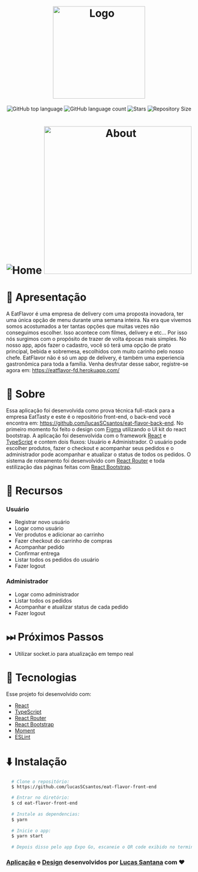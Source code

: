 <h1 align="center">
  <img alt="Logo" src="https://i.imgur.com/lY7ZWok.png" width="250px" />
</h1>

<p align="center">
  <img alt="GitHub top language" src="https://img.shields.io/github/languages/top/lucasSCsantos/eat-flavor-front-end">
  <img alt="GitHub language count" src="https://img.shields.io/github/languages/count/lucasSCsantos/eat-flavor-front-end">
  <img alt="Stars" src="https://img.shields.io/github/stars/lucasSCsantos/eat-flavor-front-end">
  <img alt="Repository Size" src="https://img.shields.io/github/repo-size/lucasSCsantos/eat-flavor-front-end">
</p>

<h1 align="center">
  <img alt="Home" src="hhttps://i.imgur.com/ss17zDa.gif"/>
  <img alt="About" src="https://i.imgur.com/ubGUpZq.gif" width="400" />
</h1>

# 🎉 Apresentação

A EatFlavor é uma empresa de delivery com uma proposta inovadora, ter uma única opção de menu durante uma semana inteira. Na era que vivemos somos acostumados a ter tantas opções que muitas vezes não conseguimos escolher. Isso acontece com filmes, delivery e etc... Por isso nós surgimos com o propósito de trazer de volta épocas mais simples. No nosso app, após fazer o cadastro, você só terá uma opção de prato principal, bebida e sobremesa, escolhidos com muito carinho pelo nosso chefe. EatFlavor não é só um app de delivery, é também uma experiencia gastronômica para toda a família. Venha desfrutar desse sabor, registre-se agora em: https://eatflavor-fd.herokuapp.com/ 

# :page_with_curl: Sobre

Essa aplicação foi desenvolvida como prova técnica full-stack para a empresa EatTasty e este é o repositório front-end, o back-end você encontra em: https://github.com/lucasSCsantos/eat-flavor-back-end. No primeiro momento foi feito o design com [Figma](https://www.figma.com/) utilizando o UI kit do react bootstrap. A aplicação foi desenvolvida com o framework [React](https://pt-br.reactjs.org/) e [TypeScript](https://www.typescriptlang.org/) e contem dois fluxos: Usuário e Administrador. O usuário pode escolher produtos, fazer o checkout e acompanhar seus pedidos e o administrador pode acompanhar e atualizar o status de todos os pedidos. O sistema de roteamento foi desenvolvido com [React Router](https://reactrouter.com/) e toda estilização das páginas feitas com [React Bootstrap](https://reactrouter.com/).

# 🔧 Recursos

### Usuário
- Registrar novo usuário
- Logar como usuário
- Ver produtos e adicionar ao carrinho
- Fazer checkout do carrinho de compras
- Acompanhar pedido
- Confirmar entrega
- Listar todos os pedidos do usuário
- Fazer logout

### Administrador
- Logar como administrador
- Listar todos os pedidos
- Acompanhar e atualizar status de cada pedido
- Fazer logout


# ⏭ Próximos Passos

- Utilizar socket.io para atualização em tempo real

# :hammer: Tecnologias

Esse projeto foi desenvolvido com:

- [React](https://pt-br.reactjs.org/)
- [TypeScript](https://www.typescriptlang.org/)
- [React Router](https://reactrouter.com/)
- [React Bootstrap](https://react-bootstrap.github.io/)
- [Moment](https://momentjs.com/)
- [ESLint](https://eslint.org/)

# :arrow_down: Instalação
``` bash
  # Clone o repositório:
  $ https://github.com/lucasSCsantos/eat-flavor-front-end

  # Entrar no diretório:
  $ cd eat-flavor-front-end
  
  # Instale as dependencias:
  $ yarn
  
  # Inicie o app:
  $ yarn start
  
  # Depois disso pelo app Expo Go, escaneie o QR code exibido no terminal
```

### [Aplicação](https://eatflavor-fd.herokuapp.com/ ) e [Design](https://www.figma.com/file/v70HYO7pl06I1KdHyRl3ou/EatFlavor) desenvolvidos por [Lucas Santana](https://github.com/lucasSCsantos) com ❤
